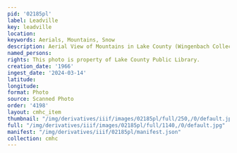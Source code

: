 ```yaml
---
pid: '02185pl'
label: Leadville
key: leadville
location: 
keywords: Aerials, Mountains, Snow
description: Aerial View of Mountains in Lake County (Wingenbach Collection)
named_persons: 
rights: This photo is property of Lake County Public Library.
creation_date: '1966'
ingest_date: '2024-03-14'
latitude: 
longitude: 
format: Photo
source: Scanned Photo
order: '4198'
layout: cmhc_item
thumbnail: "/img/derivatives/iiif/images/02185pl/full/250,/0/default.jpg"
full: "/img/derivatives/iiif/images/02185pl/full/1140,/0/default.jpg"
manifest: "/img/derivatives/iiif/02185pl/manifest.json"
collection: cmhc
---
```

